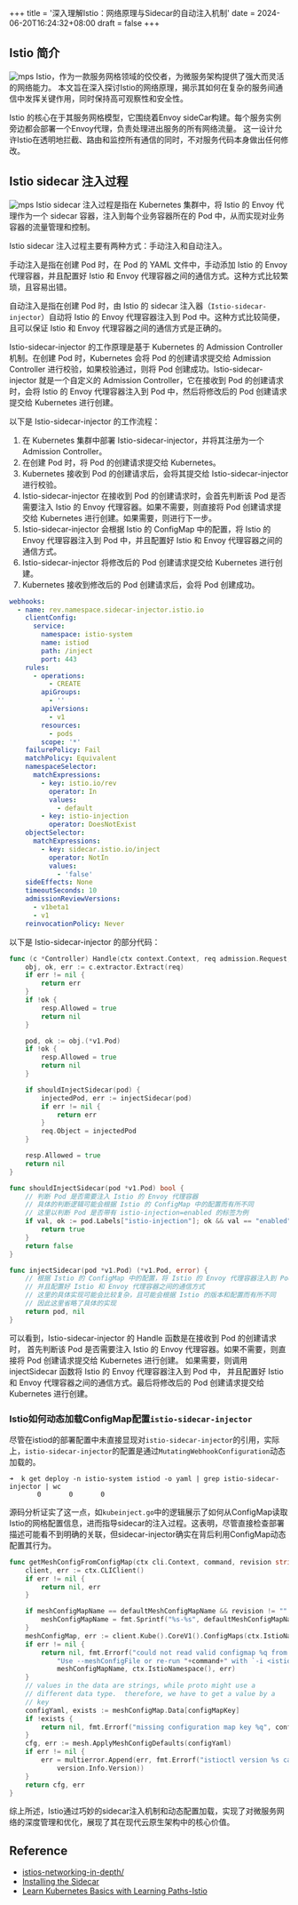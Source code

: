 +++
title = '深入理解Istio：网络原理与Sidecar的自动注入机制'
date = 2024-06-20T16:24:32+08:00
draft = false
+++

## Istio 简介
![mps](./pics/istio-pod-sidecar-container-envoy.png)
Istio，作为一款服务网格领域的佼佼者，为微服务架构提供了强大而灵活的网络能力。
本文旨在深入探讨Istio的网络原理，揭示其如何在复杂的服务间通信中发挥关键作用，同时保持高可观察性和安全性。

Istio 的核心在于其服务网格模型，它围绕着Envoy sideCar构建。每个服务实例旁边都会部署一个Envoy代理，负责处理进出服务的所有网络流量。
这一设计允许Istio在透明地拦截、路由和监控所有通信的同时，不对服务代码本身做出任何修改。

## Istio sidecar 注入过程
![mps](./pics/Istio-Sidecar-Injector-Webhook.png)
Istio sidecar 注入过程是指在 Kubernetes 集群中，将 Istio 的 Envoy 代理作为一个 sidecar 容器，注入到每个业务容器所在的 Pod 中，从而实现对业务容器的流量管理和控制。

Istio sidecar 注入过程主要有两种方式：手动注入和自动注入。

手动注入是指在创建 Pod 时，在 Pod 的 YAML 文件中，手动添加 Istio 的 Envoy 代理容器，并且配置好 Istio 和 Envoy 代理容器之间的通信方式。这种方式比较繁琐，且容易出错。

自动注入是指在创建 Pod 时，由 Istio 的 sidecar 注入器（`Istio-sidecar-injector`）自动将 Istio 的 Envoy 代理容器注入到 Pod 中。这种方式比较简便，且可以保证 Istio 和 Envoy 代理容器之间的通信方式是正确的。

Istio-sidecar-injector 的工作原理是基于 Kubernetes 的 Admission Controller 机制。在创建 Pod 时，Kubernetes 会将 Pod 的创建请求提交给 Admission Controller 进行校验，如果校验通过，则将 Pod 创建成功。Istio-sidecar-injector 就是一个自定义的 Admission Controller，它在接收到 Pod 的创建请求时，会将 Istio 的 Envoy 代理容器注入到 Pod 中，然后将修改后的 Pod 创建请求提交给 Kubernetes 进行创建。

以下是 Istio-sidecar-injector 的工作流程：

1. 在 Kubernetes 集群中部署 Istio-sidecar-injector，并将其注册为一个 Admission Controller。
2. 在创建 Pod 时，将 Pod 的创建请求提交给 Kubernetes。
3. Kubernetes 接收到 Pod 的创建请求后，会将其提交给 Istio-sidecar-injector 进行校验。
4. Istio-sidecar-injector 在接收到 Pod 的创建请求时，会首先判断该 Pod 是否需要注入 Istio 的 Envoy 代理容器。如果不需要，则直接将 Pod 创建请求提交给 Kubernetes 进行创建。如果需要，则进行下一步。
5. Istio-sidecar-injector 会根据 Istio 的 ConfigMap 中的配置，将 Istio 的 Envoy 代理容器注入到 Pod 中，并且配置好 Istio 和 Envoy 代理容器之间的通信方式。
6. Istio-sidecar-injector 将修改后的 Pod 创建请求提交给 Kubernetes 进行创建。
7. Kubernetes 接收到修改后的 Pod 创建请求后，会将 Pod 创建成功。
```yaml
webhooks:
  - name: rev.namespace.sidecar-injector.istio.io
    clientConfig:
      service:
        namespace: istio-system
        name: istiod
        path: /inject
        port: 443
    rules:
      - operations:
          - CREATE
        apiGroups:
          - ''
        apiVersions:
          - v1
        resources:
          - pods
        scope: '*'
    failurePolicy: Fail
    matchPolicy: Equivalent
    namespaceSelector:
      matchExpressions:
        - key: istio.io/rev
          operator: In
          values:
            - default
        - key: istio-injection
          operator: DoesNotExist
    objectSelector:
      matchExpressions:
        - key: sidecar.istio.io/inject
          operator: NotIn
          values:
            - 'false'
    sideEffects: None
    timeoutSeconds: 10
    admissionReviewVersions:
      - v1beta1
      - v1
    reinvocationPolicy: Never
```
以下是 Istio-sidecar-injector 的部分代码：
```go
func (c *Controller) Handle(ctx context.Context, req admission.Request, resp admission.Response) error {
    obj, ok, err := c.extractor.Extract(req)
    if err != nil {
        return err
    }
    if !ok {
        resp.Allowed = true
        return nil
    }

    pod, ok := obj.(*v1.Pod)
    if !ok {
        resp.Allowed = true
        return nil
    }

    if shouldInjectSidecar(pod) {
        injectedPod, err := injectSidecar(pod)
        if err != nil {
            return err
        }
        req.Object = injectedPod
    }

    resp.Allowed = true
    return nil
}

func shouldInjectSidecar(pod *v1.Pod) bool {
    // 判断 Pod 是否需要注入 Istio 的 Envoy 代理容器
    // 具体的判断逻辑可能会根据 Istio 的 ConfigMap 中的配置而有所不同
    // 这里以判断 Pod 是否带有 istio-injection=enabled 的标签为例
    if val, ok := pod.Labels["istio-injection"]; ok && val == "enabled" {
        return true
    }
    return false
}

func injectSidecar(pod *v1.Pod) (*v1.Pod, error) {
    // 根据 Istio 的 ConfigMap 中的配置，将 Istio 的 Envoy 代理容器注入到 Pod 中
    // 并且配置好 Istio 和 Envoy 代理容器之间的通信方式
    // 这里的具体实现可能会比较复杂，且可能会根据 Istio 的版本和配置而有所不同
    // 因此这里省略了具体的实现
    return pod, nil
}
```
可以看到，Istio-sidecar-injector 的 Handle 函数是在接收到 Pod 的创建请求时，
首先判断该 Pod 是否需要注入 Istio 的 Envoy 代理容器。如果不需要，则直接将 Pod 创建请求提交给 Kubernetes 进行创建。
如果需要，则调用 injectSidecar 函数将 Istio 的 Envoy 代理容器注入到 Pod 中，
并且配置好 Istio 和 Envoy 代理容器之间的通信方式。最后将修改后的 Pod 创建请求提交给 Kubernetes 进行创建。

### Istio如何动态加载ConfigMap配置`istio-sidecar-injector`

尽管在istiod的部署配置中未直接显现对`istio-sidecar-injector`的引用，实际上，`istio-sidecar-injector`的配置是通过`MutatingWebhookConfiguration`动态加载的。

```shell
➜  k get deploy -n istio-system istiod -o yaml | grep istio-sidecar-injector | wc
       0       0       0
```
源码分析证实了这一点，如`kubeinject.go`中的逻辑展示了如何从ConfigMap读取Istio的网格配置信息，进而指导sidecar的注入过程。这表明，尽管直接检查部署描述可能看不到明确的关联，但sidecar-injector确实在背后利用ConfigMap动态配置其行为。

```go
func getMeshConfigFromConfigMap(ctx cli.Context, command, revision string) (*meshconfig.MeshConfig, error) {
	client, err := ctx.CLIClient()
	if err != nil {
		return nil, err
	}

	if meshConfigMapName == defaultMeshConfigMapName && revision != "" {
		meshConfigMapName = fmt.Sprintf("%s-%s", defaultMeshConfigMapName, revision)
	}
	meshConfigMap, err := client.Kube().CoreV1().ConfigMaps(ctx.IstioNamespace()).Get(context.TODO(), meshConfigMapName, metav1.GetOptions{})
	if err != nil {
		return nil, fmt.Errorf("could not read valid configmap %q from namespace %q: %v - "+
			"Use --meshConfigFile or re-run "+command+" with `-i <istioSystemNamespace> and ensure valid MeshConfig exists",
			meshConfigMapName, ctx.IstioNamespace(), err)
	}
	// values in the data are strings, while proto might use a
	// different data type.  therefore, we have to get a value by a
	// key
	configYaml, exists := meshConfigMap.Data[configMapKey]
	if !exists {
		return nil, fmt.Errorf("missing configuration map key %q", configMapKey)
	}
	cfg, err := mesh.ApplyMeshConfigDefaults(configYaml)
	if err != nil {
		err = multierror.Append(err, fmt.Errorf("istioctl version %s cannot parse mesh config.  Install istioctl from the latest Istio release",
			version.Info.Version))
	}
	return cfg, err
}
```

综上所述，Istio通过巧妙的sidecar注入机制和动态配置加载，实现了对微服务网络的深度管理和优化，展现了其在现代云原生架构中的核心价值。
## Reference
- [istios-networking-in-depth/](https://www.solo.io/blog/istios-networking-in-depth/)
- [Installing the Sidecar](https://istio.io/latest/docs/setup/additional-setup/sidecar-injection/#customizing-injection)
- [Learn Kubernetes Basics with Learning Paths-Istio](https://kubebyexample.com/learning-paths/istio/intro)
